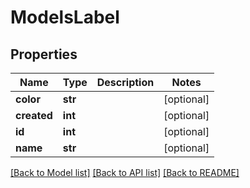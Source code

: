 # ModelsLabel

## Properties
Name | Type | Description | Notes
------------ | ------------- | ------------- | -------------
**color** | **str** |  | [optional] 
**created** | **int** |  | [optional] 
**id** | **int** |  | [optional] 
**name** | **str** |  | [optional] 

[[Back to Model list]](../README.md#documentation-for-models) [[Back to API list]](../README.md#documentation-for-api-endpoints) [[Back to README]](../README.md)


